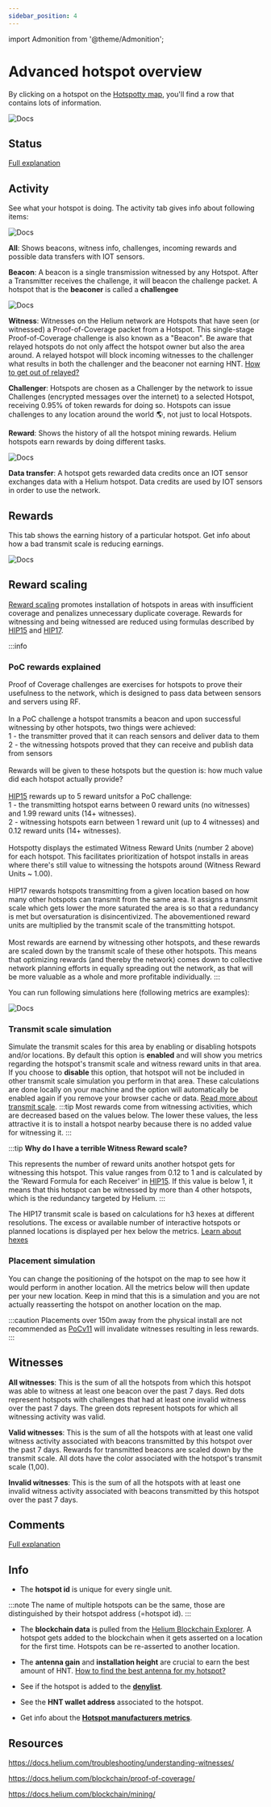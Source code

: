 ```yaml
---
sidebar_position: 4
---
```


import Admonition from '@theme/Admonition';

# Advanced hotspot overview

By clicking on a hotspot on the [Hotspotty map](https://app.hotspotty.net/hotspots), you'll find a row that contains lots of information.

![Docs](/img/getting-started/hotspot-status-ui.png)

## Status

[Full explanation](../features/monitoring-and-managing/status-checker)

## Activity

See what your hotspot is doing. The activity tab gives info about following items:

![Docs](/img/getting-started/activity-status-ui.png)

**All**: Shows beacons, witness info, challenges, incoming rewards and possible data transfers with IOT sensors.

**Beacon**: A beacon is a single transmission witnessed by any Hotspot. After a Transmitter receives the challenge, it will beacon the challenge packet. A hotspot that is the **beaconer** is called a **challengee**

![Docs](/img/getting-started/understanding-witnesses.png)

**Witness**: Witnesses on the Helium network are Hotspots that have seen (or witnessed) a Proof-of-Coverage packet from a Hotspot. This single-stage Proof-of-Coverage challenge is also known as a "Beacon". Be aware that relayed hotspots do not only affect the hotspot owner but also the area around. A relayed hotspot will block incoming witnesses to the challenger what results in both the challenger and the beaconer not earning HNT. [How to get out of relayed?](../features/monitoring-and-managing/status-checker#what-is-a-relayed-hotspot)

**Challenger**: Hotspots are chosen as a Challenger by the network to issue Challenges (encrypted messages over the internet) to a selected Hotspot, receiving 0.95% of token rewards for doing so. Hotspots can issue challenges to any location around the world 🌎, not just to local Hotspots.

**Reward**: Shows the history of all the hotspot mining rewards. Helium hotspots earn rewards by doing different tasks.

![Docs](/img/getting-started/reward-types.png)

**Data transfer**: A hotspot gets rewarded data credits once an IOT sensor exchanges data with a Helium hotspot. Data credits are used by IOT sensors in order to use the network.

## Rewards

This tab shows the earning history of a particular hotspot. Get info about how a bad transmit scale is reducing earnings.

![Docs](/img/getting-started/hotspot-status-rewards.png)

## Reward scaling

[Reward scaling](https://docs.helium.com/blockchain/proof-of-coverage/#poc-transmit-scale) promotes installation of hotspots in areas with insufficient coverage and penalizes unnecessary duplicate coverage. Rewards for witnessing and being witnessed are reduced using formulas described by [HIP15](https://github.com/helium/HIP/blob/main/0015-beaconing-rewards.md) and [HIP17](https://github.com/helium/HIP/blob/main/0017-hex-density-based-transmit-transmit-scale.md).

:::info

### PoC rewards explained

Proof of Coverage challenges are exercises for hotspots to prove their usefulness to the network, which is designed to pass data between sensors and servers using RF.<br/><br/>
In a PoC challenge a hotspot transmits a beacon and upon successful witnessing by other hotspots, two things were achieved:<br/>
1 - the transmitter proved that it can reach sensors and deliver data to them<br/>
2 - the witnessing hotspots proved that they can receive and publish data from sensors<br/><br/>
Rewards will be given to these hotspots but the question is: how much value did each hotspot actually provide?<br/><br/>
[HIP15](https://github.com/helium/HIP/blob/main/0015-beaconing-rewards.md) rewards up to 5 reward unitsfor a PoC challenge:<br/>
1 - the transmitting hotspot earns between 0 reward units (no witnesses) and 1.99 reward units (14+ witnesses).<br/>
2 - witnessing hotspots earn between 1 reward unit (up to 4 witnesses) and 0.12 reward units (14+ witnesses).<br/><br/>
Hotspotty displays the estimated Witness Reward Units (number 2 above) for each hotspot. This facilitates prioritization of hotspot installs in areas where there's still value to witnessing the hotspots around (Witness Reward Units ~ 1.00).<br/><br/>
HIP17 rewards hotspots transmitting from a given location based on how many other hotspots can transmit from the same area. It assigns a transmit scale which gets lower the more saturated the area is so that a redundancy is met but oversaturation is disincentivized. The abovementioned reward units are multiplied by the transmit scale of the transmitting hotspot.<br/><br/>
Most rewards are earnend by witnessing other hotspots, and these rewards are scaled down by the transmit scale of these other hotspots. This means that optimizing rewards (and thereby the network) comes down to collective network planning efforts in equally spreading out the network, as that will be more valuable as a whole and more profitable individually.
:::

You can run following simulations here (following metrics are examples):

![Docs](/img/getting-started/simulations.png)

### Transmit scale simulation

Simulate the transmit scales for this area by enabling or disabling hotspots and/or locations. By default this option is **enabled** and will show you metrics regarding the hotspot's transmit scale and witness reward units in that area. If you choose to **disable** this option, that hotspot will not be included in other transmit scale simulation you perform in that area. These calculations are done locally on your machine and the option will automatically be enabled again if you remove your browser cache or data. [Read more about transmit scale](../advanced/evaluate-hotspot-locations#transmit-scale).
:::tip
Most rewards come from witnessing activities, which are decreased based on the values below. The lower these values, the less attractive it is to install a hotspot nearby because there is no added value for witnessing it.
:::

:::tip
**Why do I have a terrible Witness Reward scale?**

This represents the number of reward units another hotspot gets for witnessing this hotspot. This value ranges from 0.12 to 1 and is calculated by the 'Reward Formula for each Receiver' in [HIP15](https://github.com/helium/HIP/tree/main/0015-beaconing-rewards). If this value is below 1, it means that this hotspot can be witnessed by more than 4 other hotspots, which is the redundancy targeted by Helium.
:::

The HIP17 transmit scale is based on calculations for h3 hexes at different resolutions. The excess or available number of interactive hotspots or planned locations is displayed per hex below the metrics. [Learn about hexes](../advanced/evaluate-hotspot-locations#hexes)

### Placement simulation

You can change the positioning of the hotspot on the map to see how it would perform in another location. All the metrics below will then update per your new location. Keep in mind that this is a simulation and you are not actually reasserting the hotspot on another location on the map.

:::caution
Placements over 150m away from the physical install are not recommended as [PoCv11](https://blog.helium.com/pocv11-explained-call-to-action-4add36c75a1d) will invalidate witnesses resulting in less rewards.
:::

## Witnesses

**All witnesses**: This is the sum of all the hotspots from which this hotspot was able to witness at least one beacon over the past 7 days.
Red dots represent hotspots with challenges that had at least one invalid witness over the past 7 days.
The green dots represent hotspots for which all witnessing activity was valid.

**Valid witnesses**: This is the sum of all the hotspots with at least one valid witness activity associated with beacons transmitted by this hotspot over the past 7 days.
Rewards for transmitted beacons are scaled down by the transmit scale. All dots have the color associated with the hotspot's transmit scale (1,00).

**Invalid witnesses**: This is the sum of all the hotspots with at least one invalid witness activity associated with beacons transmitted by this hotspot over the past 7 days.

## Comments

[Full explanation](/features/monitoring-and-managing/internal-workspace-comments)

## Info

- The **hotspot id** is unique for every single unit.

:::note
The name of multiple hotspots can be the same, those are distinguished by their hotspot address (=hotspot id).
:::

- The **blockchain data** is pulled from the [Helium Blockchain Explorer](https://explorer.helium.com/hotspots). A hotspot gets added to the blockchain when it gets asserted on a location for the first time. Hotspots can be re-asserted to another location.

- The **antenna gain** and **installation height** are crucial to earn the best amount of HNT. [How to find the best antenna for my hotspot?](https://gristleking.com/antennas-for-helium/)

- See if the hotspot is added to the [**denylist**](../features/visualize-and-understand/denylist.md).

- See the **HNT wallet address** associated to the hotspot.

- Get info about the [**Hotspot manufacturers metrics**](../features/visualize-and-understand/hotspot-manufacturers-metrics.md).

## Resources

https://docs.helium.com/troubleshooting/understanding-witnesses/

https://docs.helium.com/blockchain/proof-of-coverage/

https://docs.helium.com/blockchain/mining/
